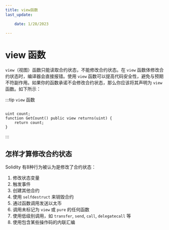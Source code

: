 ```yaml
---
title: view函数
last_update:

    date: 1/28/2023

---
```


# view 函数

`view`（视图）函数只能读取合约状态，不能修改合约状态。在 `view` 函数体修改合约状态时，编译器会直接报错。使用 `view` 函数可以提高代码安全性，避免与预期不符副作用。如果你的函数承诺不会修改合约状态，那么你应该将其声明为 `view` 函数。如下所示：

:::tip `view` 函数

```solidity

uint count;
function GetCount() public view returns(uint) {
    return count;
}

```

:::

## 怎样才算修改合约状态

Solidity 有8种行为被认为是修改了合约状态：

1. 修改状态变量
2. 触发事件
3. 创建其他合约
4. 使用 `selfdestruct` 来销毁合约
5. 通过函数调用发送以太币
6. 调用未标记为 `view` 或 `pure` 的任何函数
7. 使用低级别调用，如 `transfer`, `send`, `call`, `delegatecall` 等
8. 使用包含某些操作码的内联汇编